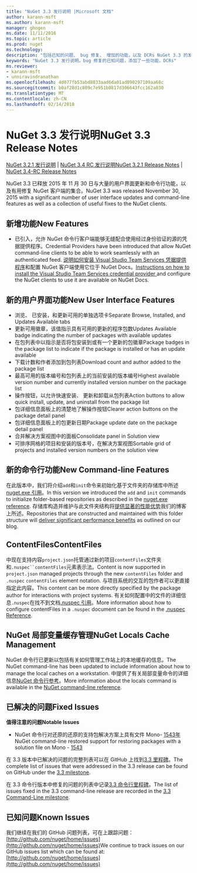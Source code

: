 ```yaml
---
title: "NuGet 3.3 发行说明 |Microsoft 文档"
author: karann-msft
ms.author: karann-msft
manager: ghogen
ms.date: 11/11/2016
ms.topic: article
ms.prod: nuget
ms.technology: 
description: "包括已知的问题、 bug 修复、 增加的功能，以及 DCRs NuGet 3.3 的发行说明。"
keywords: "NuGet 3.3 发行说明，bug 修复的已知问题，添加了一些功能，DCRs"
ms.reviewer:
- karann-msft
- unniravindranathan
ms.openlocfilehash: 4d077fb53abd8033aad6da01ad090297109aa68c
ms.sourcegitcommit: b0af28d1c809c7e951b0817d306643fcc162a030
ms.translationtype: MT
ms.contentlocale: zh-CN
ms.lasthandoff: 02/14/2018
---
```

# <a name="nuget-33-release-notes"></a><span data-ttu-id="bda72-104">NuGet 3.3 发行说明</span><span class="sxs-lookup"><span data-stu-id="bda72-104">NuGet 3.3 Release Notes</span></span>

<span data-ttu-id="bda72-105">[NuGet 3.2.1 发行说明](../release-notes/nuget-3.2.1.md) | [NuGet 3.4 RC 发行说明](../release-notes/nuget-3.4-RC.md)</span><span class="sxs-lookup"><span data-stu-id="bda72-105">[NuGet 3.2.1 Release Notes](../release-notes/nuget-3.2.1.md) | [NuGet 3.4-RC Release Notes](../release-notes/nuget-3.4-RC.md)</span></span>

<span data-ttu-id="bda72-106">NuGet 3.3 已释放 2015 年 11 月 30 日与大量的用户界面更新和命令行功能，以及有用修复 NuGet 客户端的集合。</span><span class="sxs-lookup"><span data-stu-id="bda72-106">NuGet 3.3 was released November 30, 2015 with a significant number of user interface updates and command-line features as well as a collection of useful fixes to the NuGet clients.</span></span>

## <a name="new-features"></a><span data-ttu-id="bda72-107">新增功能</span><span class="sxs-lookup"><span data-stu-id="bda72-107">New Features</span></span>

* <span data-ttu-id="bda72-108">已引入，允许 NuGet 命令行客户端能够无缝配合使用经过身份验证的源的凭据提供程序。</span><span class="sxs-lookup"><span data-stu-id="bda72-108">Credential Providers have been introduced that allow NuGet command-line clients to be able to work seamlessly with an authenticated feed.</span></span> <span data-ttu-id="bda72-109">[说明如何安装 Visual Studio Team Services 凭据提供程序](../api/nuget-exe-credential-providers.md)和配置 NuGet 客户端使用它位于 NuGet Docs。</span><span class="sxs-lookup"><span data-stu-id="bda72-109">[Instructions on how to install the Visual Studio Team Services credential provider ](../api/nuget-exe-credential-providers.md) and configure the NuGet clients to use it are available on NuGet Docs.</span></span>

## <a name="new-user-interface-features"></a><span data-ttu-id="bda72-110">新的用户界面功能</span><span class="sxs-lookup"><span data-stu-id="bda72-110">New User Interface Features</span></span>

* <span data-ttu-id="bda72-111">浏览、 已安装，和更新可用的单独选项卡</span><span class="sxs-lookup"><span data-stu-id="bda72-111">Separate Browse, Installed, and Updates Available tabs</span></span>
* <span data-ttu-id="bda72-112">更新可用徽章，该值指示具有可用的更新的程序包数</span><span class="sxs-lookup"><span data-stu-id="bda72-112">Updates Available badge indicating the number of packages with available updates</span></span>
* <span data-ttu-id="bda72-113">在包列表中以指示是否将包安装到或有一个更新的包徽章</span><span class="sxs-lookup"><span data-stu-id="bda72-113">Package badges in the package list to indicate if the package is installed or has an update available</span></span>
* <span data-ttu-id="bda72-114">下载计数和作者添加到包列表</span><span class="sxs-lookup"><span data-stu-id="bda72-114">Download count and author added to the package list</span></span>
* <span data-ttu-id="bda72-115">最高可用的版本编号和包列表上的当前安装的版本编号</span><span class="sxs-lookup"><span data-stu-id="bda72-115">Highest available version number and currently installed version number on the package list</span></span>
* <span data-ttu-id="bda72-116">操作按钮，以允许快速安装、 更新和卸载从包列表</span><span class="sxs-lookup"><span data-stu-id="bda72-116">Action buttons to allow quick install, update, and uninstall from the package list</span></span>
* <span data-ttu-id="bda72-117">包详细信息面板上的清楚地了解操作按钮</span><span class="sxs-lookup"><span data-stu-id="bda72-117">Clearer action buttons on the package detail panel</span></span>
* <span data-ttu-id="bda72-118">包详细信息面板上的包更新日期</span><span class="sxs-lookup"><span data-stu-id="bda72-118">Package update date on the package detail panel</span></span>
* <span data-ttu-id="bda72-119">合并解决方案视图中的面板</span><span class="sxs-lookup"><span data-stu-id="bda72-119">Consolidate panel in Solution view</span></span>
* <span data-ttu-id="bda72-120">可排序网格的项目和安装的版本号，在解决方案视图</span><span class="sxs-lookup"><span data-stu-id="bda72-120">Sortable grid of projects and installed version numbers on the solution view</span></span>

## <a name="new-command-line-features"></a><span data-ttu-id="bda72-121">新的命令行功能</span><span class="sxs-lookup"><span data-stu-id="bda72-121">New Command-line Features</span></span>

<span data-ttu-id="bda72-122">在此版本中，我们将介绍`add`和`init`命令来初始化基于文件夹的存储库中所述[nuget.exe 引用](../tools/nuget-exe-cli-reference.md)。</span><span class="sxs-lookup"><span data-stu-id="bda72-122">In this version we introduced the `add` and `init` commands to initialize folder-based repositories as described in the [nuget.exe reference](../tools/nuget-exe-cli-reference.md).</span></span> <span data-ttu-id="bda72-123">存储库构造并维护与此文件夹结构将[提供显著的性能优势](http://blog.nuget.org/20150922/Accelerate-Package-Source.html)我们的博客上所述。</span><span class="sxs-lookup"><span data-stu-id="bda72-123">Repositories that are constructed and maintained with this folder structure will [deliver significant performance benefits](http://blog.nuget.org/20150922/Accelerate-Package-Source.html) as outlined on our blog.</span></span>

## <a name="contentfiles"></a><span data-ttu-id="bda72-124">ContentFiles</span><span class="sxs-lookup"><span data-stu-id="bda72-124">ContentFiles</span></span>

<span data-ttu-id="bda72-125">中现在支持内容`project.json`托管通过新的项目`contentFiles`文件夹和`.nuspec``contentFiles`元素表示法。</span><span class="sxs-lookup"><span data-stu-id="bda72-125">Content is now supported in `project.json` managed projects through the new `contentFiles` folder and `.nuspec` `contentFiles` element notation.</span></span>  <span data-ttu-id="bda72-126">与项目系统的交互的包作者可以更直接指定此内容。</span><span class="sxs-lookup"><span data-stu-id="bda72-126">This content can be more directly specified by the package author for interactions with project systems.</span></span>  <span data-ttu-id="bda72-127">有关如何配置中的文件的详细信息`.nuspec`在找不到文档[.nuspec 引用](../reference/nuspec.md)。</span><span class="sxs-lookup"><span data-stu-id="bda72-127">More information about how to configure contentFiles in a `.nuspec` document can be found in the [.nuspec Reference](../reference/nuspec.md).</span></span>

## <a name="nuget-locals-cache-management"></a><span data-ttu-id="bda72-128">NuGet 局部变量缓存管理</span><span class="sxs-lookup"><span data-stu-id="bda72-128">NuGet Locals Cache Management</span></span>

<span data-ttu-id="bda72-129">NuGet 命令行已更新以包括有关如何管理工作站上的本地缓存的信息。</span><span class="sxs-lookup"><span data-stu-id="bda72-129">The NuGet command-line has been updated to include information about how to manage the local caches on a workstation.</span></span>  <span data-ttu-id="bda72-130">中提供了有关局部变量命令的详细信息[NuGet 命令行参考](../tools/cli-ref-locals.md)。</span><span class="sxs-lookup"><span data-stu-id="bda72-130">More information about the locals command is available in the [NuGet command-line reference](../tools/cli-ref-locals.md).</span></span>

## <a name="fixed-issues"></a><span data-ttu-id="bda72-131">已解决的问题</span><span class="sxs-lookup"><span data-stu-id="bda72-131">Fixed Issues</span></span>

<span data-ttu-id="bda72-132">**值得注意的问题**</span><span class="sxs-lookup"><span data-stu-id="bda72-132">**Notable Issues**</span></span>

* <span data-ttu-id="bda72-133">NuGet 命令行对还原的还原的支持包解决方案上具有文件 Mono- [1543年](https://github.com/NuGet/Home/issues/1543)</span><span class="sxs-lookup"><span data-stu-id="bda72-133">NuGet command-line restored support for restoring packages with a solution file on Mono - [1543](https://github.com/NuGet/Home/issues/1543)</span></span>

<span data-ttu-id="bda72-134">在 3.3 版本中已解决的问题的完整列表可以在 GitHub 上找到[3.3 里程碑](https://github.com/NuGet/Home/issues?q=is%3Aissue+milestone%3A3.3.0+is%3Aclosed)。</span><span class="sxs-lookup"><span data-stu-id="bda72-134">The complete list of issues that were addressed in the 3.3 release can be found on GitHub under the [3.3 milestone](https://github.com/NuGet/Home/issues?q=is%3Aissue+milestone%3A3.3.0+is%3Aclosed).</span></span>

<span data-ttu-id="bda72-135">在 3.3 命令行版本中修复的问题的列表中记录[3.3 命令行里程碑](https://github.com/NuGet/Home/issues?q=is%3Aissue+is%3Aclosed+milestone%3A3.3.0-commandline)。</span><span class="sxs-lookup"><span data-stu-id="bda72-135">The list of issues fixed in the 3.3 command-line release are recorded in the [3.3 Command-Line milestone](https://github.com/NuGet/Home/issues?q=is%3Aissue+is%3Aclosed+milestone%3A3.3.0-commandline).</span></span>

## <a name="known-issues"></a><span data-ttu-id="bda72-136">已知问题</span><span class="sxs-lookup"><span data-stu-id="bda72-136">Known Issues</span></span>

<span data-ttu-id="bda72-137">我们继续在我们的 GitHub 问题列表，可在上跟踪问题： [http://github.com/nuget/home/issues](http://github.com/nuget/home/issues)</span><span class="sxs-lookup"><span data-stu-id="bda72-137">We continue to track issues on our GitHub issues list which can be found at: [http://github.com/nuget/home/issues](http://github.com/nuget/home/issues)</span></span>